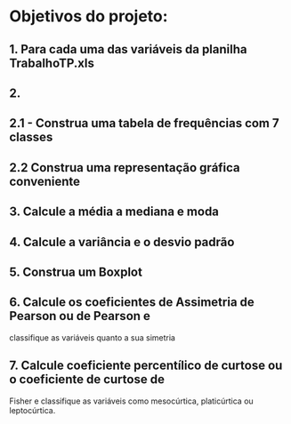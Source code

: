 # Objetivos do projeto:

## 1. Para cada uma das variáveis da planilha TrabalhoTP.xls
 
## 2. 
   ## 2.1 - Construa uma tabela de frequências com 7 classes
   ## 2.2 Construa uma representação gráfica conveniente
   
## 3. Calcule a média a mediana e moda
 
## 4. Calcule a variância e o desvio padrão

## 5. Construa um Boxplot

## 6. Calcule os coeficientes de Assimetria de Pearson ou de Pearson e
classifique as variáveis quanto a sua simetria

## 7. Calcule coeficiente percentílico de curtose ou o coeficiente de curtose de
Fisher e classifique as variáveis como mesocúrtica, platicúrtica ou
leptocúrtica.

